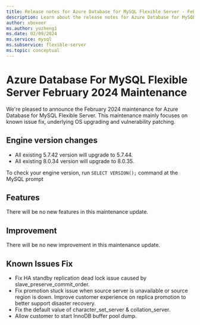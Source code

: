 ```yaml
---
title: Release notes for Azure Database for MySQL Flexible Server - February 2024
description: Learn about the release notes for Azure Database for MySQL Flexible Server February 2024.
author: xboxeer
ms.author: yuzheng1
ms.date: 02/09/2024
ms.service: mysql
ms.subservice: flexible-server
ms.topic: conceptual
---
```


# Azure Database For MySQL Flexible Server February 2024 Maintenance

We're pleased to announce the February 2024 maintenance for Azure Database for MySQL Flexible Server. This maintenance mainly focuses on known issue fix, underlying OS upgrading and vulnerability patching.

## Engine version changes
 - All existing 5.7.42 version will upgrade to 5.7.44.
 - All existing 8.0.34 version will upgrade to 8.0.35.

To check your engine version, run `SELECT VERSION();` command at the MySQL prompt

## Features
There will be no new features in this maintenance update.

## Improvement
There will be no new improvement in this maintenance update.

## Known Issues Fix
- Fix HA standby replication dead lock issue caused by slave_preserve_commit_order.
- Fix promotion stuck issue when source server is unavailable or source region is down. Improve customer experience on replica promotion to better support disaster recovery.
- Fix the default value of character_set_server & collation_server.
- Allow customer to start InnoDB buffer pool dump.
